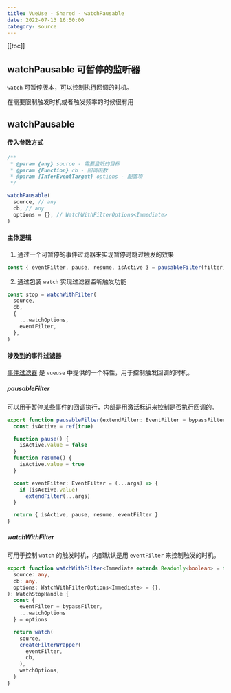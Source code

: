 ```yaml
---
title: VueUse - Shared - watchPausable
date: 2022-07-13 16:50:00
category: source
---
```


[[toc]]

## watchPausable 可暂停的监听器

`watch` 可暂停版本，可以控制执行回调的时机。

在需要限制触发时机或者触发频率的时候很有用

## watchPausable

#### 传入参数方式

```typescript
/**
 * @param {any} source - 需要监听的目标
 * @param {Function} cb - 回调函数
 * @param {InferEventTarget} options - 配置项
 */

watchPausable(
  source, // any
  cb, // any
  options = {}, // WatchWithFilterOptions<Immediate>
)
```

#### 主体逻辑

1. 通过一个可暂停的事件过滤器来实现暂停时跳过触发的效果

```typescript
const { eventFilter, pause, resume, isActive } = pausableFilter(filter)
```

2. 通过包装 `watch` 实现过滤器监听触发功能

```typescript
const stop = watchWithFilter(
  source,
  cb,
  {
    ...watchOptions,
    eventFilter,
  },
)
```

#### 涉及到的事件过滤器

[事件过滤器](https://vueuse.org/guide/config.html#event-filters) 是 `vueuse` 中提供的一个特性，用于控制触发回调的时机。

##### pausableFilter

可以用于暂停某些事件的回调执行，内部是用激活标识来控制是否执行回调的。

```typescript
export function pausableFilter(extendFilter: EventFilter = bypassFilter): Pausable & { eventFilter: EventFilter } {
  const isActive = ref(true)

  function pause() {
    isActive.value = false
  }
  function resume() {
    isActive.value = true
  }

  const eventFilter: EventFilter = (...args) => {
    if (isActive.value)
      extendFilter(...args)
  }

  return { isActive, pause, resume, eventFilter }
}
```

##### watchWithFilter

可用于控制 `watch` 的触发时机，内部默认是用 `eventFilter` 来控制触发的时机。

```typescript
export function watchWithFilter<Immediate extends Readonly<boolean> = false>(
  source: any,
  cb: any,
  options: WatchWithFilterOptions<Immediate> = {},
): WatchStopHandle {
  const {
    eventFilter = bypassFilter,
    ...watchOptions
  } = options

  return watch(
    source,
    createFilterWrapper(
      eventFilter,
      cb,
    ),
    watchOptions,
  )
}
```
